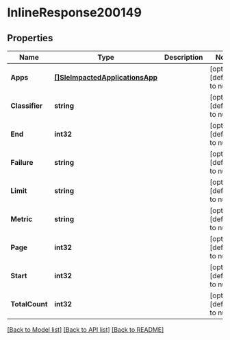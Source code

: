 # InlineResponse200149

## Properties
Name | Type | Description | Notes
------------ | ------------- | ------------- | -------------
**Apps** | [**[]SleImpactedApplicationsApp**](sle_impacted_applications_app.md) |  | [optional] [default to null]
**Classifier** | **string** |  | [optional] [default to null]
**End** | **int32** |  | [optional] [default to null]
**Failure** | **string** |  | [optional] [default to null]
**Limit** | **string** |  | [optional] [default to null]
**Metric** | **string** |  | [optional] [default to null]
**Page** | **int32** |  | [optional] [default to null]
**Start** | **int32** |  | [optional] [default to null]
**TotalCount** | **int32** |  | [optional] [default to null]

[[Back to Model list]](../README.md#documentation-for-models) [[Back to API list]](../README.md#documentation-for-api-endpoints) [[Back to README]](../README.md)


